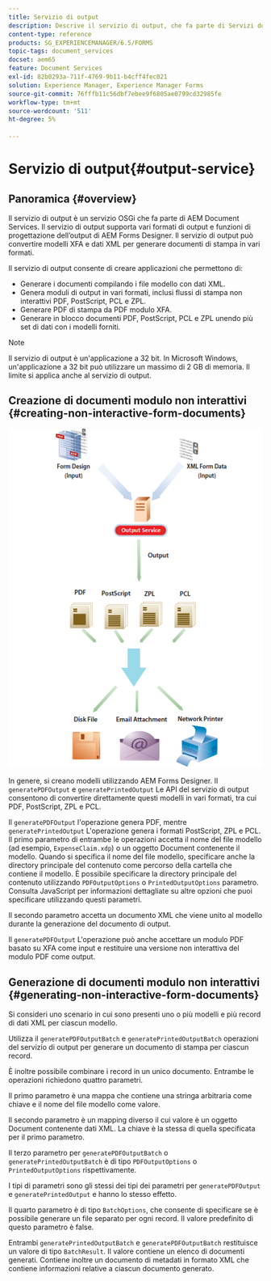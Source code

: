 ```yaml
---
title: Servizio di output
description: Descrive il servizio di output, che fa parte di Servizi documentali AEM
content-type: reference
products: SG_EXPERIENCEMANAGER/6.5/FORMS
topic-tags: document_services
docset: aem65
feature: Document Services
exl-id: 82b0293a-711f-4769-9b11-b4cff4fec021
solution: Experience Manager, Experience Manager Forms
source-git-commit: 76fffb11c56dbf7ebee9f6805ae0799cd32985fe
workflow-type: tm+mt
source-wordcount: '511'
ht-degree: 5%

---
```


# Servizio di output{#output-service}

## Panoramica {#overview}

Il servizio di output è un servizio OSGi che fa parte di AEM Document Services. Il servizio di output supporta vari formati di output e funzioni di progettazione dell’output di AEM Forms Designer. Il servizio di output può convertire modelli XFA e dati XML per generare documenti di stampa in vari formati.

Il servizio di output consente di creare applicazioni che permettono di:

* Generare i documenti compilando i file modello con dati XML.
* Genera moduli di output in vari formati, inclusi flussi di stampa non interattivi PDF, PostScript, PCL e ZPL.
* Generare PDF di stampa da PDF modulo XFA.
* Generare in blocco documenti PDF, PostScript, PCL e ZPL unendo più set di dati con i modelli forniti.

>[!NOTE]
>
>Il servizio di output è un&#39;applicazione a 32 bit. In Microsoft Windows, un&#39;applicazione a 32 bit può utilizzare un massimo di 2 GB di memoria. Il limite si applica anche al servizio di output.

## Creazione di documenti modulo non interattivi {#creating-non-interactive-form-documents}

![utilizzo di output_modified](assets/usingoutput_modified.png)

In genere, si creano modelli utilizzando AEM Forms Designer. Il `generatePDFOutput` e `generatePrintedOutput` Le API del servizio di output consentono di convertire direttamente questi modelli in vari formati, tra cui PDF, PostScript, ZPL e PCL.

Il `generatePDFOutput` l&#39;operazione genera PDF, mentre `generatePrintedOutput` L&#39;operazione genera i formati PostScript, ZPL e PCL. Il primo parametro di entrambe le operazioni accetta il nome del file modello (ad esempio, `ExpenseClaim.xdp`) o un oggetto Document contenente il modello. Quando si specifica il nome del file modello, specificare anche la directory principale del contenuto come percorso della cartella che contiene il modello. È possibile specificare la directory principale del contenuto utilizzando `PDFOutputOptions` o `PrintedOutputOptions` parametro. Consulta JavaScript per informazioni dettagliate su altre opzioni che puoi specificare utilizzando questi parametri.

Il secondo parametro accetta un documento XML che viene unito al modello durante la generazione del documento di output.

Il `generatePDFOutput` L&#39;operazione può anche accettare un modulo PDF basato su XFA come input e restituire una versione non interattiva del modulo PDF come output.

## Generazione di documenti modulo non interattivi {#generating-non-interactive-form-documents}

Si consideri uno scenario in cui sono presenti uno o più modelli e più record di dati XML per ciascun modello.

Utilizza il `generatePDFOutputBatch` e `generatePrintedOutputBatch` operazioni del servizio di output per generare un documento di stampa per ciascun record.

È inoltre possibile combinare i record in un unico documento. Entrambe le operazioni richiedono quattro parametri.

Il primo parametro è una mappa che contiene una stringa arbitraria come chiave e il nome del file modello come valore.

Il secondo parametro è un mapping diverso il cui valore è un oggetto Document contenente dati XML. La chiave è la stessa di quella specificata per il primo parametro.

Il terzo parametro per `generatePDFOutputBatch` o `generatePrintedOutputBatch` è di tipo `PDFOutputOptions` o `PrintedOutputOptions` rispettivamente.

I tipi di parametri sono gli stessi dei tipi dei parametri per `generatePDFOutput` e `generatePrintedOutput` e hanno lo stesso effetto.

Il quarto parametro è di tipo `BatchOptions`, che consente di specificare se è possibile generare un file separato per ogni record. Il valore predefinito di questo parametro è false.

Entrambi `generatePrintedOutputBatch` e `generatePDFOutputBatch` restituisce un valore di tipo `BatchResult`. Il valore contiene un elenco di documenti generati. Contiene inoltre un documento di metadati in formato XML che contiene informazioni relative a ciascun documento generato.
